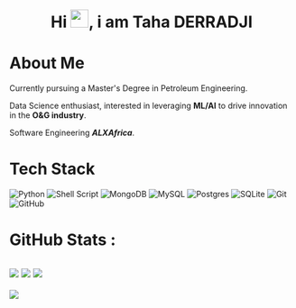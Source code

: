<div align="center"><h1> Hi <img src="https://raw.githubusercontent.com/TheDudeThatCode/TheDudeThatCode/master/Assets/Hi.gif" width="32px"/>, i am Taha DERRADJI </h1> </div>

# About Me
Currently pursuing a Master's Degree in Petroleum Engineering.  

Data Science enthusiast, interested in leveraging **ML/AI** to drive innovation in the **O&G industry**.  

Software Engineering **_ALXAfrica_**.


# Tech Stack
![Python](https://img.shields.io/badge/python-3670A0?style=for-the-badge&logo=python&logoColor=ffdd54)
![Shell Script](https://img.shields.io/badge/shell_script-%23121011.svg?style=for-the-badge&logo=gnu-bash&logoColor=white)
![MongoDB](https://img.shields.io/badge/MongoDB-%234ea94b.svg?style=for-the-badge&logo=mongodb&logoColor=white)
![MySQL](https://img.shields.io/badge/mysql-%2300f.svg?style=for-the-badge&logo=mysql&logoColor=white)
![Postgres](https://img.shields.io/badge/postgres-%23316192.svg?style=for-the-badge&logo=postgresql&logoColor=white)
![SQLite](https://img.shields.io/badge/sqlite-%2307405e.svg?style=for-the-badge&logo=sqlite&logoColor=white)
![Git](https://img.shields.io/badge/git-%23F05033.svg?style=for-the-badge&logo=git&logoColor=white)
![GitHub](https://img.shields.io/badge/github-%23121011.svg?style=for-the-badge&logo=github&logoColor=white)

# GitHub Stats :
![](https://github-readme-stats.vercel.app/api?username=tahader02&hide_border=false&include_all_commits=false&count_private=false)
![](https://github-readme-streak-stats.herokuapp.com/?user=tahader02&hide_border=false)
![](https://github-readme-stats.vercel.app/api/top-langs/?username=tahader02&hide_border=false&include_all_commits=false&count_private=false&layout=compact)
---
[![](https://visitcount.itsvg.in/api?id=tahader02&icon=0&color=0)](https://visitcount.itsvg.in)
